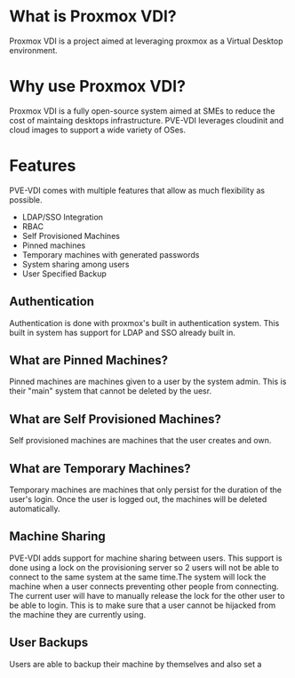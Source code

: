# What is Proxmox VDI?
Proxmox VDI is a project aimed at leveraging proxmox as a Virtual Desktop environment.

# Why use Proxmox VDI? 
Proxmox VDI is a fully open-source system aimed at SMEs to reduce the cost of maintaing desktops infrastructure. PVE-VDI leverages cloudinit and cloud images to support a wide variety of OSes. 

# Features
PVE-VDI comes with multiple features that allow as much flexibility as possible.
- LDAP/SSO Integration
- RBAC
- Self Provisioned Machines 
- Pinned machines
- Temporary machines with generated passwords
- System sharing among users
- User Specified Backup 

## Authentication
Authentication is done with proxmox's built in authentication system. This built in system has support for LDAP and SSO already built in. 

## What are Pinned Machines?
Pinned machines are machines given to a user by the system admin. This is their "main" system that cannot be deleted by the uesr. 

## What are Self Provisioned Machines? 
Self provisioned machines are machines that the user creates and own.

## What are Temporary Machines? 
Temporary machines are machines that only persist for the duration of the user's login. Once the user is logged out, the machines will be deleted automatically.

## Machine Sharing
PVE-VDI adds support for machine sharing between users. This support is done using a lock on the provisioning server so 2 users will not be able to connect to the same system at the same time.The system will lock the machine when a user connects preventing other people from connecting. The current user will have to manually release the lock for the other user to be able to login. This is to make sure that a user cannot be hijacked from the machine they are currently using.

## User Backups
Users are able to backup their machine by themselves and also set a 
